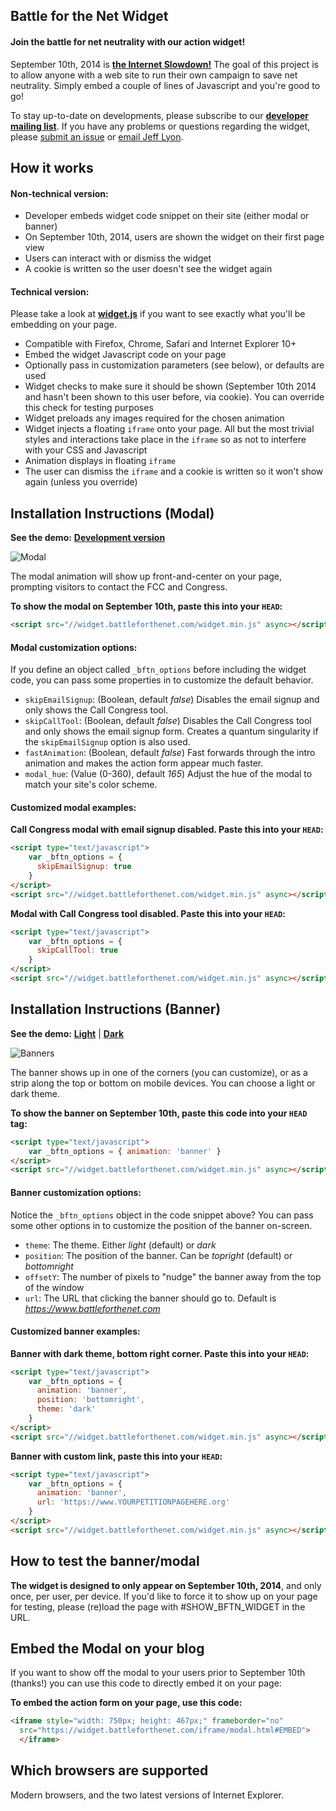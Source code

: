 Battle for the Net Widget
-------------------------
#### Join the battle for net neutrality with our action widget!

September 10th, 2014 is [**the Internet Slowdown!**][1] The goal of this
project is to allow anyone with a web site to run their own campaign to save net
neutrality. Simply embed a couple of lines of Javascript and you're good to go!

To stay up-to-date on developments, please subscribe to our
[**developer mailing list**][1]. If you have any problems or questions regarding
the widget, please [submit an issue][4] or [email Jeff Lyon][5].


How it works
------------
#### Non-technical version:

* Developer embeds widget code snippet on their site (either modal or banner)
* On September 10th, 2014, users are shown the widget on their first page view
* Users can interact with or dismiss the widget
* A cookie is written so the user doesn't see the widget again

#### Technical version:
Please take a look at [**widget.js**][6] if you want to see exactly what you'll
be embedding on your page.

* Compatible with Firefox, Chrome, Safari and Internet Explorer 10+
* Embed the widget Javascript code on your page
* Optionally pass in customization parameters (see below), or defaults are used
* Widget checks to make sure it should be shown (September 10th 2014 and hasn't
  been shown to this user before, via cookie). You can override this check for
  testing purposes
* Widget preloads any images required for the chosen animation
* Widget injects a floating `iframe` onto your page. All but the most trivial
  styles and interactions take place in the `iframe` so as not to interfere with
  your CSS and Javascript
* Animation displays in floating `iframe`
* The user can dismiss the `iframe` and a cookie is written so it won't show
  again (unless you override)


Installation Instructions (Modal)
---------------------------------
**See the demo:** [**Development version**][2]

![Modal](https://fightforthefuture.github.io/battleforthenet-widget/demos/modal.png)

The modal animation will show up front-and-center on your page, prompting
visitors to contact the FCC and Congress.

**To show the modal on September 10th, paste this into your `HEAD`:**
```html
<script src="//widget.battleforthenet.com/widget.min.js" async></script>
```

#### Modal customization options:

If you define an object called `_bftn_options` before including the widget code,
you can pass some properties in to customize the default behavior.

* `skipEmailSignup`: (Boolean, default _false_) Disables the email signup and
  only shows the Call Congress tool.
* `skipCallTool`: (Boolean, default _false_) Disables the Call Congress tool and
  only shows the email signup form. Creates a quantum singularity if the
  `skipEmailSignup` option is also used.
* `fastAnimation`: (Boolean, default _false_) Fast forwards through the intro
  animation and makes the action form appear much faster.
* `modal_hue`: (Value (0-360), default _165_) Adjust the hue of the modal to match your site's color scheme. 

#### Customized modal examples:

**Call Congress modal with email signup disabled. Paste this into your `HEAD`:**
```html
<script type="text/javascript">
    var _bftn_options = {
      skipEmailSignup: true
    }
</script>
<script src="//widget.battleforthenet.com/widget.min.js" async></script>
```

**Modal with Call Congress tool disabled. Paste this into your `HEAD`:**
```html
<script type="text/javascript">
    var _bftn_options = {
      skipCallTool: true
    }
</script>
<script src="//widget.battleforthenet.com/widget.min.js" async></script>
```


Installation Instructions (Banner)
----------------------------------
**See the demo:** [**Light**][3] | [**Dark**][7]

![Banners](https://fightforthefuture.github.io/battleforthenet-widget/demos/banner.png)

The banner shows up in one of the corners (you can customize), or as a strip
along the top or bottom on mobile devices. You can choose a light or dark theme.

**To show the banner on September 10th, paste this code into your `HEAD` tag:**
```html
<script type="text/javascript">
    var _bftn_options = { animation: 'banner' }
</script>
<script src="//widget.battleforthenet.com/widget.min.js" async></script>
```

#### Banner customization options:

Notice the `_bftn_options` object in the code snippet above? You can pass some
other options in to customize the position of the banner on-screen.

* `theme`: The theme. Either _light_ (default) or _dark_
* `position`: The position of the banner. Can be _topright_ (default) or
  _bottomright_
* `offsetY`: The number of pixels to "nudge" the banner away from the top of the
  window
* `url`: The URL that clicking the banner should go to. Default is
  _https://www.battleforthenet.com_

#### Customized banner examples:

**Banner with dark theme, bottom right corner. Paste this into your `HEAD`:**
```html
<script type="text/javascript">
    var _bftn_options = {
      animation: 'banner',
      position: 'bottomright',
      theme: 'dark'
    }
</script>
<script src="//widget.battleforthenet.com/widget.min.js" async></script>
```

**Banner with custom link, paste this into your `HEAD`:**
```html
<script type="text/javascript">
    var _bftn_options = {
      animation: 'banner',
      url: 'https://www.YOURPETITIONPAGEHERE.org'
    }
</script>
<script src="//widget.battleforthenet.com/widget.min.js" async></script>
```


How to test the banner/modal
----------------------------
**The widget is designed to only appear on September 10th, 2014**, and only
once, per user, per device. If you'd like to force it to show up on your page
for testing, please (re)load the page with #SHOW_BFTN_WIDGET in the URL.


Embed the Modal on your blog
----------------------------
If you want to show off the modal to your users prior to September 10th
(thanks!) you can use this code to directly embed it on your page:

**To embed the action form on your page, use this code:**
```html
<iframe style="width: 750px; height: 467px;" frameborder="no"
  src="https://widget.battleforthenet.com/iframe/modal.html#EMBED">
  </iframe>
```


Which browsers are supported
----------------------------
Modern browsers, and the two latest versions of Internet Explorer.


[1]: https://www.battleforthenet.com/sept10th
[2]: https://widget.battleforthenet.com/demos/modal.html
[3]: https://widget.battleforthenet.com/demos/banner.html
[4]: https://github.com/fightforthefuture/battleforthenet-widget/issues
[5]: mailto:jeff@fightforthefuture.org
[6]: https://github.com/fightforthefuture/battleforthenet-widget/blob/master/widget.js
[7]: https://widget.battleforthenet.com/demos/banner.dark.html
